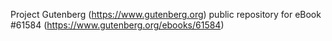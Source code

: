 Project Gutenberg (https://www.gutenberg.org) public repository for
eBook #61584 (https://www.gutenberg.org/ebooks/61584)
